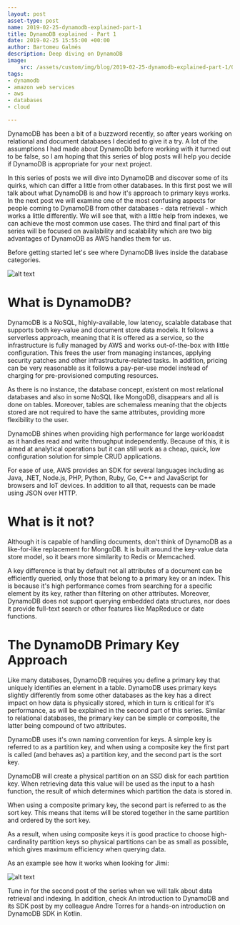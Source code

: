 ```yaml
---
layout: post
asset-type: post
name: 2019-02-25-dynamodb-explained-part-1
title: DynamoDB explained - Part 1
date: 2019-02-25 15:55:00 +00:00
author: Bartomeu Galmés
description: Deep diving on DynamoDB
image: 
    src: /assets/custom/img/blog/2019-02-25-dynamodb-explained-part-1/00-cloud.jpg
tags: 
- dynamodb
- amazon web services
- aws
- databases
- cloud

---
```



DynamoDB has been a bit of a buzzword recently, so after years working on relational and document databases I decided to give it a try. A lot of the assumptions I had made about DynamoDb before working with it turned out to be false, so I am hoping that this series of blog posts will help you decide if DynamoDB is appropriate for your next project.

In this series of posts we will dive into DynamoDB and discover some of its quirks, which can differ a little from other databases. In this first post we will talk about what DynamoDB is and how it's approach to primary keys works. In the next post we will examine one of the most confusing aspects for people coming to DynamoDB from other databases - data retrieval - which works a little differently. We will see that, with a little help from indexes, we can achieve the most common use cases. The third and final part of this series will be focused on availability and scalability which are two big advantages of DynamoDB as AWS handles them for us.

Before getting started let's see where DynamoDB lives inside the database categories.

![alt text]({{site.baseurl}}/assets/custom/img/blog/2019-02-25-dynamodb-explained-part-1/01-dynamodb-db-tree.jpg "DynamoDB inside the DB family")

# What is DynamoDB?

DynamoDB is a NoSQL, highly-available, low latency, scalable database that supports both key-value and document store data models. It follows a serverless approach, meaning that it is offered as a service, so the infrastructure is fully managed by AWS and works out-of-the-box with little configuration. This frees the user from managing instances, applying security patches and other infrastructure-related tasks. In addition, pricing can be very reasonable as it follows a pay-per-use model instead of charging for pre-provisioned computing resources.

As there is no instance, the database concept, existent on most relational databases and also in some NoSQL like MongoDB, disappears and all is done on tables. Moreover, tables are schemaless meaning that the objects stored are not required to have the same attributes, providing more flexibility to the user.

DynamoDB shines when providing high performance for large workloadst as it handles read and write throughput independently. Because of this, it is aimed at analytical operations but it can still work as a cheap, quick, low configuration solution for simple CRUD applications.

For ease of use, AWS provides an SDK for several languages including as Java, .NET, Node.js, PHP, Python, Ruby, Go, C++ and JavaScript for browsers and IoT devices. In addition to all that, requests can be made using JSON over HTTP.

# What is it not?

Although it is capable of handling documents, don't think of DynamoDB as a like-for-like replacement for MongoDB. It is built around the key-value data store model, so it bears more similarity to Redis or Memcached. 

A key difference is that by default not all attributes of a document can be efficiently queried, only those that belong to a primary key or an index. This is because it's high performance comes from searching for a specific element by its key, rather than filtering on other attributes. Moreover, DynamoDB does not support querying embedded data structures, nor does it provide full-text search or other features like MapReduce or date functions.

# The DynamoDB Primary Key Approach
 
Like many databases, DynamoDB requires you  define a primary key that uniquely identifies an element in a table. DynamoDB uses primary keys slightly differently from some other databases as the key has a direct impact on how data is physically stored, which in turn is critical for it's performance, as will be explained in the second part of this series. Similar to relational databases, the primary key can be simple or composite, the latter being compound of two attributes.

DynamoDB uses it's own naming convention for  keys. A simple key is referred to as a partition key, and when using a composite key the first part is called (and behaves as) a partition key, and the second part is the sort key.

DynamoDB will create a physical partition on an SSD disk for each partition key. When retrieving data this value will be used as the input to a hash function, the result of which determines which partition the data is stored in.  


When using a composite primary key, the second part is referred to as the sort key. This means that items will be stored together in the same partition and ordered by the sort key.

As a result, when using composite keys it is good practice to choose high-cardinality partition keys so physical partitions can be as small as possible, which gives maximum efficiency when querying data.

As an example see how it works when looking for Jimi:

![alt text]({{site.baseurl}}/assets/custom/img/blog/2019-02-25-dynamodb-explained-part-1/02-finding-jimi.jpg "Finding Jimi")
        
Tune in for the second post of the series when we will talk about data retrieval and indexing. In addition, check An introduction to DynamoDB and its SDK post by my colleague Andre Torres for a hands-on introduction on DynamoDB SDK in Kotlin.
